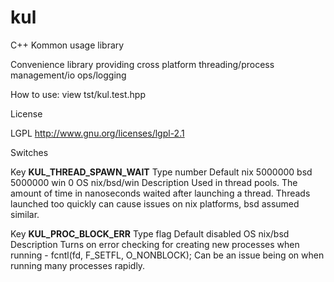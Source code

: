 kul
===

C++ Kommon usage library

Convenience library providing cross platform threading/process management/io ops/logging

How to use:
view tst/kul.test.hpp

License

LGPL
http://www.gnu.org/licenses/lgpl-2.1


Switches

Key 			__KUL_THREAD_SPAWN_WAIT__
Type 			number
Default
	nix 		5000000
	bsd 		5000000
	win 		0
OS 				nix/bsd/win
Description
Used in thread pools. The amount of time in nanoseconds waited after launching a thread.
Threads launched too quickly can cause issues on nix platforms, bsd assumed similar.

Key 			__KUL_PROC_BLOCK_ERR__ 
Type 			flag
Default 		disabled
OS 				nix/bsd
Description
Turns on error checking for creating new processes when running - fcntl(fd, F_SETFL, O_NONBLOCK);
Can be an issue being on when running many processes rapidly.

